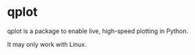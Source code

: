 # qplot 

qplot is a package to enable live, high-speed plotting in Python. 

It may only work with Linux. 